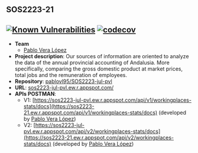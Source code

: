 ## SOS2223-21
[![Known Vulnerabilities](https://snyk.io/test/github/pablovl95/SOS2223-jul-pvl/badge.svg)](https://snyk.io/test/github/pablovl95/SOS2223-jul-pvl)
[![codecov](https://codecov.io/gh/pablovl95/SOS2223-jul-pvl/branch/main/graph/badge.svg?token=FEeyQRChit)](https://codecov.io/gh/pablovl95/SOS2223-jul-pvl)
---------------------------
- **Team**
   - [Pablo Vera López](https://github.com/pablovl95)
- **Project description**: Our sources of information are oriented to analyze the data of the annual provincial accounting of Andalusia. More specifically, comparing the gross domestic product at market prices, total jobs and the remuneration of employees.
- **Repository**: [pablovl95/SOS2223-jul-pvl](https://github.com/pablovl95/sos2223-jul-pvl)
- **URL**: [sos2223-jul-pvl.ew.r.appspot.com/](https://sos2223-jul-pvl.ew.r.appspot.com/)
- **APIs POSTMAN**:
   - V1: [https://sos2223-jul-pvl.ew.r.appspot.com/api/v1/workingplaces-stats/docs](https://sos2223-21.ew.r.appspot.com/api/v1/workingplaces-stats/docs) (developed by [Pablo Vera López](https://github.com/pablovl95))
   - V2: [https://sos2223-jul-pvl.ew.r.appspot.com/api/v2/workingplaces-stats/docs](https://sos2223-21.ew.r.appspot.com/api/v2/workingplaces-stats/docs) (developed by [Pablo Vera López](https://github.com/pablovl95))


